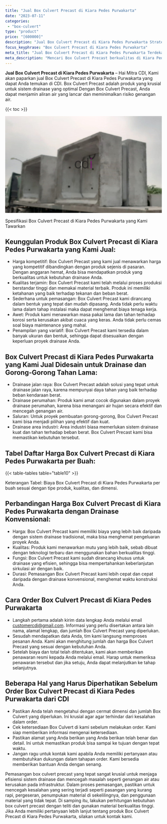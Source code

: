 ```yaml
---
title: "Jual Box Culvert Precast di Kiara Pedes Purwakarta"
date: "2023-07-11"
categories:
 - "box-culvert"
type: "product"
price: "[600000]"
description: "Jual Box Culvert Precast di Kiara Pedes Purwakarta Strategis. Box Culvert Precast profesional untuk kebutuhan konstruksi dengan performa optimal. Segera dapatkan informasi detail."
focus_keyphrase: "Box Culvert Precast di Kiara Pedes Purwakarta"
meta_title: "Jual Box Culvert Precast di Kiara Pedes Purwakarta Terdekat - CDI"
meta_description: "Mencari Box Culvert Precast berkualitas di Kiara Pedes Purwakarta? Kami adalah solusi tepat dengan kualitas premium. Segera hubungi kami."
---
```


**Jual Box Culvert Precast di Kiara Pedes Purwakarta** – Hai Mitra CDI, Kami akan paparkan jual Box Culvert Precast di Kiara Pedes Purwakarta yang dapat Anda temukan di CDI. Box Culvert Precast adalah produk yang krusial untuk sistem drainase yang optimal Dengan Box Culvert Precast, Anda dapat menjamin aliran air yang lancar dan meminimalkan risiko genangan air.

{{< toc >}}

![Jual Box Culvert Precast di Kiara Pedes Purwakarta](/images/box-culvert/box-culvert-06.jpg)

Spesifikasi Box Culvert Precast di Kiara Pedes Purwakarta yang Kami Tawarkan 

## Keunggulan Produk Box Culvert Precast di Kiara Pedes Purwakarta yang Kami Jual:

*   Harga kompetitif: Box Culvert Precast yang kami jual menawarkan harga yang kompetitif dibandingkan dengan produk sejenis di pasaran. Dengan anggaran hemat, Anda bisa mendapatkan produk yang berkualitas untuk kebutuhan drainase Anda.
*   Kualitas terjamin: Box Culvert Precast kami telah melalui proses produksi berstandar tinggi dan memakai material terbaik. Produk ini memiliki ketahanan yang baik terhadap tekanan dan beban berat.
*   Sederhana untuk pemasangan: Box Culvert Precast kami dirancang dalam bentuk yang tepat dan mudah dipasang. Anda tidak perlu waktu lama dalam tahap instalasi maka dapat menghemat biaya tenaga kerja.
*   Awet: Produk kami menawarkan masa pakai lama dan tahan terhadap korosi serta kerusakan akibat cuaca yang keras. Anda tidak perlu cemas soal biaya maintenance yang mahal.
*   Penampilan yang variatif: Box Culvert Precast kami tersedia dalam banyak ukuran dan bentuk, sehingga dapat disesuaikan dengan keperluan proyek drainase Anda.

## Box Culvert Precast di Kiara Pedes Purwakarta yang Kami Jual Didesain untuk Drainase dan Gorong-Gorong Tahan Lama:

*   Drainase jalan raya: Box Culvert Precast adalah solusi yang tepat untuk drainase jalan raya, karena mempunyai daya tahan yang baik terhadap beban kendaraan berat.
*   Drainase perumahan: Produk kami amat cocok digunakan dalam proyek drainase perumahan, karena bisa menangani air hujan secara efektif dan mencegah genangan air.
*   Saluran: Untuk proyek pembuatan gorong-gorong, Box Culvert Precast kami bisa menjadi pilihan yang efektif dan kuat.
*   Drainase area industri: Area industri biasa memerlukan sistem drainase kuat dan tahan terhadap beban berat. Box Culvert Precast kami bisa memastikan kebutuhan tersebut.

## Tabel Daftar Harga Box Culvert Precast di Kiara Pedes Purwakarta per Buah:

{{< table-tables table="table10" >}}

Keterangan Tabel: Biaya Box Culvert Precast di Kiara Pedes Purwakarta per buah sesuai dengan tipe produk, kualitas, dan dimensi.

## Perbandingan Harga Box Culvert Precast di Kiara Pedes Purwakarta dengan Drainase Konvensional:

*   Harga: Box Culvert Precast kami memiliki biaya yang lebih baik daripada dengan sistem drainase tradisional, maka bisa menghemat pengeluaran proyek Anda.
*   Kualitas: Produk kami menawarkan mutu yang lebih baik, sebab dibuat dengan teknologi terbaru dan menggunakan bahan berkualitas tinggi.
*   Fungsi: Box Culvert Precast kami sudah dirancang khusus untuk drainase yang efisien, sehingga bisa mempertahankan keberlanjutan sirkulasi air dengan baik.
*   Durasi: Pemasangan Box Culvert Precast kami lebih cepat dan cepat daripada dengan drainase konvensional, menghemat waktu konstruksi Anda.

## Cara Order Box Culvert Precast di Kiara Pedes Purwakarta

*   Langkah pertama adalah kirim data lengkap Anda melalui email customercdi@gmail.com. Informasi yang perlu disertakan antara lain nama, alamat lengkap, dan jumlah Box Culvert Precast yang diperlukan.
*   Sesudah mendapatkan data Anda, tim kami langsung memproses pesanan Anda. Kami akan menghitung jumlah dan harga Box Culvert Precast yang sesuai dengan kebutuhan Anda.
*   Setelah biaya dan total telah ditentukan, kami akan memberikan penawaran resmi kepada Anda melalui email. Harap untuk memeriksa penawaran tersebut dan jika setuju, Anda dapat melanjutkan ke tahap selanjutnya.

## Beberapa Hal yang Harus Diperhatikan Sebelum Order Box Culvert Precast di Kiara Pedes Purwakarta dari CDI

*   Pastikan Anda telah mengetahui dengan cermat dimensi dan jumlah Box Culvert yang diperlukan. Ini krusial agar agar terhindar dari kesalahan dalam order.
*   Cek ketersediaan Box Culvert di kami sebelum melakukan order. Kami siap memberikan informasi mengenai ketersediaan.
*   Pastikan alamat yang Anda berikan yang Anda berikan telah benar dan detail. Ini untuk memastikan produk bisa sampai ke tujuan dengan tepat waktu.
*   Jangan ragu untuk kontak kami apabila Anda memiliki pertanyaan atau membutuhkan dukungan dalam tahapan order. Kami bersedia memberikan bantuan Anda dengan senang.

Pemasangan box culvert precast yang tepat sangat krusial untuk menjaga efisiensi sistem drainase dan mencegah masalah seperti genangan air atau kerusakan pada infrastruktur. Dalam proses pemasangan, pastikan untuk mencegah kesalahan yang sering terjadi seperti pasangan yang kurang rapi, pergeseran, penumpukan material di sekelilingnya, dan penggunaan material yang tidak tepat. Di samping itu, lakukan perhitungan kebutuhan box culvert precast dengan teliti dan gunakan material berkualitas tinggi. Jika Anda memiliki pertanyaan lebih lanjut tentang produk Box Culvert Precast di Kiara Pedes Purwakarta, silakan untuk kontak kami.